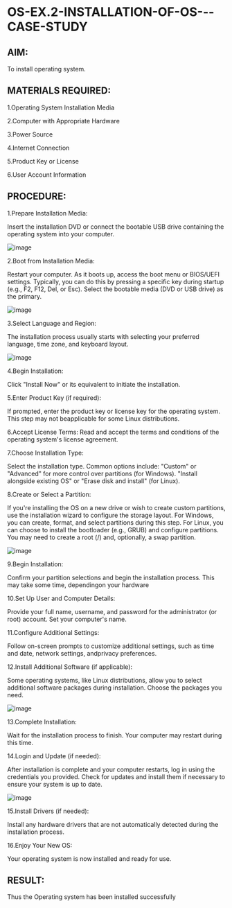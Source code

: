 # OS-EX.2-INSTALLATION-OF-OS---CASE-STUDY

## AIM:
To install operating system.

## MATERIALS REQUIRED:
1.Operating System Installation Media

2.Computer with Appropriate Hardware

3.Power Source

4.Internet Connection

5.Product Key or License

6.User Account Information


## PROCEDURE:
1.Prepare Installation Media:

 Insert the installation DVD or connect the bootable USB drive containing the operating system into your computer.
 
 ![image](https://github.com/praveensaveetha/OS-EX.2-INSTALLATION-OF-OS---CASE-STUDY/assets/119560117/c6e709ba-1089-4bdd-bbf7-4922e04da6a7)


2.Boot from Installation Media:

 Restart your computer. As it boots up, access the boot menu or BIOS/UEFI settings. Typically, you can do this by pressing a specific key during startup (e.g., F2, F12, Del, or Esc). Select the bootable media (DVD or USB drive) as the primary.
 
 ![image](https://github.com/praveensaveetha/OS-EX.2-INSTALLATION-OF-OS---CASE-STUDY/assets/119560117/194e2bcc-c3d1-44d4-948a-31f493da613f)


 3.Select Language and Region:

 The installation process usually starts with selecting your preferred language, time zone, and keyboard layout.

 ![image](https://github.com/praveensaveetha/OS-EX.2-INSTALLATION-OF-OS---CASE-STUDY/assets/119560117/4a8e21f2-b329-453e-ba0f-499c1bdde160)


 4.Begin Installation:

 Click "Install Now" or its equivalent to initiate the installation.

5.Enter Product Key (if required):

 If prompted, enter the product key or license key for the operating system. This step may not beapplicable for some Linux distributions.

6.Accept License Terms:
 Read and accept the terms and conditions of the operating system's license agreement.

7.Choose Installation Type:

 Select the installation type. Common options include: "Custom" or "Advanced" for more control over partitions (for Windows). "Install alongside existing OS" or "Erase disk and install" (for Linux).

8.Create or Select a Partition:

 If you're installing the OS on a new drive or wish to create custom partitions, use the installation wizard to configure the storage layout. For Windows, you can create, format, and select partitions during this step. For Linux, you can choose to install the bootloader (e.g., GRUB) and configure partitions. You may need to create a root (/) and, optionally, a swap partition.

 ![image](https://github.com/praveensaveetha/OS-EX.2-INSTALLATION-OF-OS---CASE-STUDY/assets/119560117/ba9a8c1f-9958-4abb-8444-f6911f6ed933)

 
9.Begin Installation:

 Confirm your partition selections and begin the installation process. This may take some time, dependingon your hardware

10.Set Up User and Computer Details:

 Provide your full name, username, and password for the administrator (or root) account. Set your computer's name.

11.Configure Additional Settings:

 Follow on-screen prompts to customize additional settings, such as time and date, network settings, andprivacy preferences.

12.Install Additional Software (if applicable):

 Some operating systems, like Linux distributions, allow you to select additional software packages during installation. Choose the packages you need. 

 ![image](https://github.com/praveensaveetha/OS-EX.2-INSTALLATION-OF-OS---CASE-STUDY/assets/119560117/c8f8bcea-589d-449e-b45d-1b18172cbd53)


13.Complete Installation:

 Wait for the installation process to finish. Your computer may restart during this time.

14.Login and Update (if needed):

 After installation is complete and your computer restarts, log in using the credentials you provided. Check for updates and install them if necessary to ensure your system is up to date.
 
 ![image](https://github.com/praveensaveetha/OS-EX.2-INSTALLATION-OF-OS---CASE-STUDY/assets/119560117/41a6dcda-eb85-4b7b-a997-36910a0014e8)


15.Install Drivers (if needed):

 Install any hardware drivers that are not automatically detected during the installation process.

16.Enjoy Your New OS:

 Your operating system is now installed and ready for use.
 

## RESULT:
Thus the Operating system has been installed successfully
